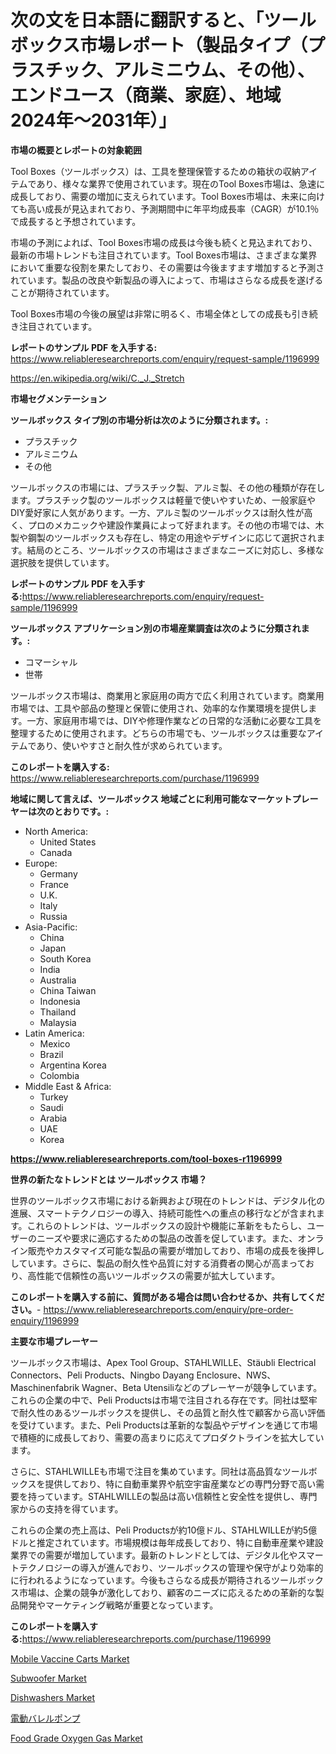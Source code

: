 <p><h1>次の文を日本語に翻訳すると、「ツールボックス市場レポート（製品タイプ（プラスチック、アルミニウム、その他）、エンドユース（商業、家庭）、地域2024年〜2031年）」</h1></p><p><strong>市場の概要とレポートの対象範囲</strong></p>
<p><p>Tool Boxes（ツールボックス）は、工具を整理保管するための箱状の収納アイテムであり、様々な業界で使用されています。現在のTool Boxes市場は、急速に成長しており、需要の増加に支えられています。Tool Boxes市場は、未来に向けても高い成長が見込まれており、予測期間中に年平均成長率（CAGR）が10.1％で成長すると予想されています。</p><p>市場の予測によれば、Tool Boxes市場の成長は今後も続くと見込まれており、最新の市場トレンドも注目されています。Tool Boxes市場は、さまざまな業界において重要な役割を果たしており、その需要は今後ますます増加すると予測されています。製品の改良や新製品の導入によって、市場はさらなる成長を遂げることが期待されています。</p><p>Tool Boxes市場の今後の展望は非常に明るく、市場全体としての成長も引き続き注目されています。</p></p>
<p><strong>レポートのサンプル PDF を入手する:</strong> <a href="https://www.reliableresearchreports.com/enquiry/request-sample/1196999">https://www.reliableresearchreports.com/enquiry/request-sample/1196999</a></p>
<p><a href="https://en.wikipedia.org/wiki/C._J._Stretch">https://en.wikipedia.org/wiki/C._J._Stretch</a></p>
<p><strong>市場セグメンテーション</strong></p>
<p><strong>ツールボックス タイプ別の市場分析は次のように分類されます。:</strong></p>
<p><ul><li>プラスチック</li><li>アルミニウム</li><li>その他</li></ul></p>
<p><p>ツールボックスの市場には、プラスチック製、アルミ製、その他の種類が存在します。プラスチック製のツールボックスは軽量で使いやすいため、一般家庭やDIY愛好家に人気があります。一方、アルミ製のツールボックスは耐久性が高く、プロのメカニックや建設作業員によって好まれます。その他の市場では、木製や鋼製のツールボックスも存在し、特定の用途やデザインに応じて選択されます。結局のところ、ツールボックスの市場はさまざまなニーズに対応し、多様な選択肢を提供しています。</p></p>
<p><strong>レポートのサンプル PDF を入手する:</strong><a href="https://www.reliableresearchreports.com/enquiry/request-sample/1196999">https://www.reliableresearchreports.com/enquiry/request-sample/1196999</a></p>
<p><strong> ツールボックス アプリケーション別の市場産業調査は次のように分類されます。:</strong></p>
<p><ul><li>コマーシャル</li><li>世帯</li></ul></p>
<p><p>ツールボックス市場は、商業用と家庭用の両方で広く利用されています。商業用市場では、工具や部品の整理と保管に使用され、効率的な作業環境を提供します。一方、家庭用市場では、DIYや修理作業などの日常的な活動に必要な工具を整理するために使用されます。どちらの市場でも、ツールボックスは重要なアイテムであり、使いやすさと耐久性が求められています。</p></p>
<p><strong>このレポートを購入する:</strong> <a href="https://www.reliableresearchreports.com/purchase/1196999">https://www.reliableresearchreports.com/purchase/1196999</a></p>
<p><strong>地域に関して言えば、ツールボックス 地域ごとに利用可能なマーケットプレーヤーは次のとおりです。:</strong></p>
<p><ul>
    <li>
        North America:
        <ul>
            <li>United States</li>
            <li>Canada</li>
        </ul>
    </li>
    <li>
        Europe:
        <ul>
            <li>Germany</li>
            <li>France</li>
            <li>U.K.</li>
            <li>Italy</li>
            <li>Russia</li>
        </ul>
    </li>
    <li>
        Asia-Pacific:
        <ul>
            <li>China</li>
            <li>Japan</li>
            <li>South Korea</li>
            <li>India</li>
            <li>Australia</li>
            <li>China Taiwan</li>
            <li>Indonesia</li>
            <li>Thailand</li>
            <li>Malaysia</li>
        </ul>
    </li>
    <li>
        Latin America:
        <ul>
            <li>Mexico</li>
            <li>Brazil</li>
            <li>Argentina Korea</li>
            <li>Colombia</li>
        </ul>
    </li>
    <li>
        Middle East & Africa:
        <ul>
            <li>Turkey</li>
            <li>Saudi</li>
            <li>Arabia</li>
            <li>UAE</li>
            <li>Korea</li>
        </ul>
    </li>
    </ul></p>
<p><strong><a href="https://www.reliableresearchreports.com/tool-boxes-r1196999">https://www.reliableresearchreports.com/tool-boxes-r1196999</a></strong></p>
<p><strong>世界の新たなトレンドとは ツールボックス 市場？</strong></p>
<p><p>世界のツールボックス市場における新興および現在のトレンドは、デジタル化の進展、スマートテクノロジーの導入、持続可能性への重点の移行などが含まれます。これらのトレンドは、ツールボックスの設計や機能に革新をもたらし、ユーザーのニーズや要求に適応するための製品の改善を促しています。また、オンライン販売やカスタマイズ可能な製品の需要が増加しており、市場の成長を後押ししています。さらに、製品の耐久性や品質に対する消費者の関心が高まっており、高性能で信頼性の高いツールボックスの需要が拡大しています。</p></p>
<p><strong>このレポートを購入する前に、質問がある場合は問い合わせるか、共有してください。</strong>- <a href="https://www.reliableresearchreports.com/enquiry/pre-order-enquiry/1196999">https://www.reliableresearchreports.com/enquiry/pre-order-enquiry/1196999</a></p>
<p><strong>主要な市場プレーヤー</strong></p>
<p><p>ツールボックス市場は、Apex Tool Group、STAHLWILLE、Stäubli Electrical Connectors、Peli Products、Ningbo Dayang Enclosure、NWS、Maschinenfabrik Wagner、Beta Utensiliなどのプレーヤーが競争しています。これらの企業の中で、Peli Productsは市場で注目される存在です。同社は堅牢で耐久性のあるツールボックスを提供し、その品質と耐久性で顧客から高い評価を受けています。また、Peli Productsは革新的な製品やデザインを通じて市場で積極的に成長しており、需要の高まりに応えてプロダクトラインを拡大しています。</p><p>さらに、STAHLWILLEも市場で注目を集めています。同社は高品質なツールボックスを提供しており、特に自動車業界や航空宇宙産業などの専門分野で高い需要を持っています。STAHLWILLEの製品は高い信頼性と安全性を提供し、専門家からの支持を得ています。</p><p>これらの企業の売上高は、Peli Productsが約10億ドル、STAHLWILLEが約5億ドルと推定されています。市場規模は毎年成長しており、特に自動車産業や建設業界での需要が増加しています。最新のトレンドとしては、デジタル化やスマートテクノロジーの導入が進んでおり、ツールボックスの管理や保守がより効率的に行われるようになっています。今後もさらなる成長が期待されるツールボックス市場は、企業の競争が激化しており、顧客のニーズに応えるための革新的な製品開発やマーケティング戦略が重要となっています。</p></p>
<p><strong>このレポートを購入する:</strong><a href="https://www.reliableresearchreports.com/purchase/1196999">https://www.reliableresearchreports.com/purchase/1196999</a></p>
<p><p><a href="https://issuu.com/reportprime-2/docs/mobile-vaccine-carts-market-size-2030.pptx">Mobile Vaccine Carts Market</a></p><p><a href="https://github.com/ORAZITOM/Market-Research-Report-List-1/blob/main/subwoofer-market.md">Subwoofer Market</a></p><p><a href="https://github.com/JosephWillisbXXgf/Market-Research-Report-List-1/blob/main/dishwashers-market.md">Dishwashers Market</a></p><p><a href="https://github.com/schmahlson/Market-Research-Report-List-3/blob/main/756274434474.md">電動バレルポンプ</a></p><p><a href="https://issuu.com/reportprime-2/docs/food-grade-oxygen-gas-market-size-2030.pptx">Food Grade Oxygen Gas Market</a></p></p>